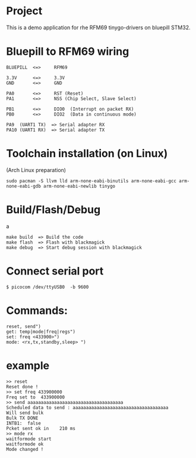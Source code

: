 # Project

This is a demo application for rhe RFM69 tinygo-drivers on bluepill STM32.


# Bluepill to RFM69 wiring

```
BLUEPILL  <=>     RFM69       

3.3V      <=>     3.3V
GND       <=>     GND

PA0       <=>     RST (Reset)
PA1       <=>     NSS (Chip Select, Slave Select)

PB1       <=>     DIO0  (Interrupt on packet RX)
PB0       <=>     DIO2  (Data in continuous mode)

PA9  (UART1 TX)  => Serial adapter RX
PA10 (UART1 RX)  => Serial adapter TX
```

# Toolchain installation (on Linux)

(Arch Linux preparation)
```
sudo pacman -S llvm lld arm-none-eabi-binutils arm-none-eabi-gcc arm-none-eabi-gdb arm-none-eabi-newlib tinygo
```

# Build/Flash/Debug
a
```
make build  => Build the code
make flash  => Flash with blackmagick
make debug  => Start debug session with blackmagick
```

# Connect serial port 

```
$ picocom /dev/ttyUSB0  -b 9600
```

# Commands: 

```
reset, send")
get: temp|mode|freq|regs")
set: freq <433900>")
mode: <rx,tx,standby,sleep> ")
```

# example

```
>> reset
Reset done !
>> set freq 433900000
Freq set to  433900000
>> send aaaaaaaaaaaaaaaaaaaaaaaaaaaaaaaaaaaa
Scheduled data to send : aaaaaaaaaaaaaaaaaaaaaaaaaaaaaaaaaaaa
Will send bulk
Bulk TX DONE 
INTB1:  false
Pcket sent ok in    210 ms
>> mode rx
waitformode start
waitformode ok
Mode changed !

